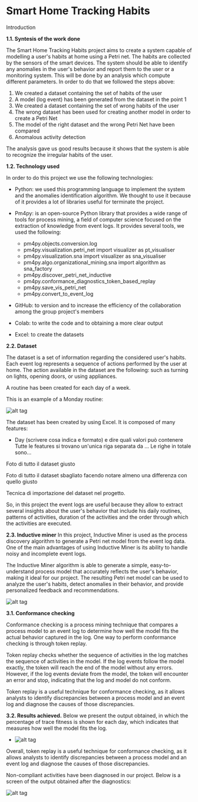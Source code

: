 # Smart Home Tracking Habits


Introduction

**1.1. Syntesis of the work done**

The Smart Home Tracking Habits project aims to create a system capable of modelling a user's habits at home using a Petri net.
The habits are collected by the sensors of the smart devices.
The system should be able to identify any anomalies in the user's behavior and report them to the user or a monitoring system. 
This will be done by an analysis which compute different parameters.
In order to do that we followed the steps above:
1. We created a dataset containing the set of habits of the user
2. A model (log event) has been generated from the dataset in the point 1
3. We created a dataset containing the set of wrong habits of the user
4. The wrong dataset has been used for creating another model in order to create a Petri Net 
5. The model of the right dataset and the wrong Petri Net have been compared
6. Anomalous activity detection


The analysis gave us good results because it shows that the system is able to recognize the irregular habits of the user. 

**1.2. Technology used**

In order to do this project we use the following technologies:

* Python: we used this programming language to implement the system and the anomalies identification algorithm. We thought to use it because of it provides
  a lot of libraries useful for terminate the project.
* Pm4py: is an open-source Python library that provides a wide range of tools for process mining, a field of computer science focused on the extraction of knowledge from event logs. It provides several tools, we used the following:
  - pm4py.objects.conversion.log
  - pm4py.visualization.petri_net import visualizer as pt_visualiser
  - pm4py.visualization.sna import visualizer as sna_visualiser
  - pm4py.algo.organizational_mining.sna import algorithm as sna_factory
  - pm4py.discover_petri_net_inductive
  - pm4py.conformance_diagnostics_token_based_replay
  - pm4py.save_vis_petri_net
  - pm4py.convert_to_event_log

* GitHub: to version and to increase the efficiency of the collaboration among the group project's members
* Colab: to write the code and to obtaining a more clear output
* Excel: to create the datasets


**2.2. Dataset**

The dataset is a set of information regarding the considered user's habits.
Each event log represents a sequence of actions performed by the user at home. The action available in the dataset are the following:
such as turning on lights, opening doors, or using appliances. 

A routine has been created for each day of a week. 

This is an example of a Monday routine: 

![alt tag](https://github.com/ELENAZAZA/Formal-method-project/blob/main/dataset.png)

The dataset has been created by using Excel. It is composed of many features:
* Day (scrivere cosa indica e formato) e dire quali valori può contenere
Tutte le features si trovano un'unica riga separata da ...
Le righe in totale sono...

Foto di tutto il dataset giusto

Foto di tutto il dataset sbagliato facendo notare almeno una differenza con quello giusto

Tecnica di importazione del dataset nel progetto.


So, in this project the event logs are useful because they allow to extract several insights about the user's behavior that include his daily routines, patterns of activities, duration of the activities and the order through which the activities are executed.


**2.3. Inductive miner**
In this project, Inductive Miner is used as the process discovery algorithm to generate a Petri net model from the event log data. One of the main advantages of using Inductive Miner is its ability to handle noisy and incomplete event logs.

The Inductive Miner algorithm is able to generate a simple, easy-to-understand process model that accurately reflects the user's behavior, making it ideal for our project. The resulting Petri net model can be used to analyze the user's habits, detect anomalies in their behavior, and provide personalized feedback and recommendations.


![alt tag](https://github.com/ELENAZAZA/Formal-method-project/blob/main/petrinet.png)



**3.1. Conformance checking**

Conformance checking is a process mining technique that compares a process model to an event log to determine how well the model fits the actual behavior captured in the log. One way to perform conformance checking is through token replay.


Token replay checks whether the sequence of activities in the log matches the sequence of activities in the model. If the log events follow the model exactly, the token will reach the end of the model without any errors. However, if the log events deviate from the model, the token will encounter an error and stop, indicating that the log and model do not conform.

 Token replay is a useful technique for conformance checking, as it allows analysts to identify discrepancies between a process model and an event log and diagnose the causes of those discrepancies.



**3.2. Results achieved.**
 Below we present the output obtained, in which the percentage of trace fitness is shown for each day, which indicates that measures how well the model fits the log.

- ![alt tag](https://github.com/ELENAZAZA/Formal-method-project/blob/main/screen_trace-fitness.png)

Overall, token replay is a useful technique for conformance checking, as it allows analysts to identify discrepancies between a process model and an event log and diagnose the causes of those discrepancies.

Non-compliant activities have been diagnosed in our project. Below is a screen of the output obtained after the diagnostics:

![alt tag](https://github.com/ELENAZAZA/Formal-method-project/blob/main/Result.png)
